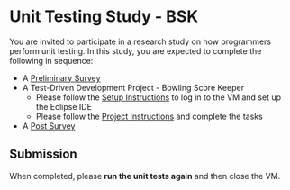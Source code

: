 # Unit Testing Study - BSK

You are invited to participate in a research study on how programmers perform unit testing. In this study, you are expected to complete the following in sequence:
- A [Preliminary Survey](https://ncsu.qualtrics.com/jfe/form/SV_cYiVI3CvGzloZIF)
- A Test-Driven Development Project - Bowling Score Keeper
  - Please follow the [Setup Instructions](https://github.com/ginaBai/UnitTestingStudy/blob/main/Setup_Instructions.md) to log in to the VM and set up the Eclipse IDE
  - Please follow the [Project Instructions](https://github.com/ginaBai/UnitTestingStudy/blob/main/Project_Instructions.md) and complete the tasks
- A [Post Survey](https://ncsu.qualtrics.com/jfe/form/SV_b8CUDsKSgXj7zZb) 

## Submission
When completed, please **run the unit tests again** and then close the VM.
